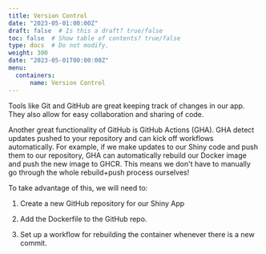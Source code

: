 ```yaml
---
title: Version Control
date: "2023-05-01:00:00Z"
draft: false  # Is this a draft? true/false
toc: false  # Show table of contents? true/false
type: docs  # Do not modify.
weight: 300
date: "2023-05-01T00:00:00Z"
menu:
  containers:
      name: Version Control
---
```


Tools like Git and GitHub are great keeping track of changes in our app. They also allow for easy collaboration and sharing of code.

Another great functionality of GitHub is GitHub Actions (GHA). GHA detect updates pushed to your repository and can kick off workflows automatically. For example, if we make updates to our Shiny code and push them to our repository, GHA can automatically rebuild our Docker image and push the new image to GHCR. This means we don't have to manually go through the whole rebuild+push process ourselves!

To take advantage of this, we will need to:

1. Create a new GitHub repository for our Shiny App

2. Add the Dockerfile to the GitHub repo.

3. Set up a workflow for rebuilding the container whenever there is a new commit.